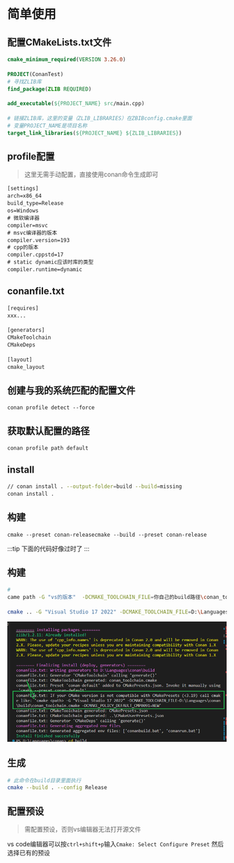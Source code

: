 # 简单使用

## 配置CMakeLists.txt文件
```cmake
cmake_minimum_required(VERSION 3.26.0)

PROJECT(ConanTest)
# 寻找ZLIB库
find_package(ZLIB REQUIRED)

add_executable(${PROJECT_NAME} src/main.cpp)

# 链接ZLIB库，这里的变量（ZLIB_LIBRARIES）在ZBIBconfig.cmake里面
# 变量PROJECT_NAME是项目名称
target_link_libraries(${PROJECT_NAME} ${ZLIB_LIBRARIES})
```


## profile配置
> 这里无需手动配置，直接使用conan命令生成即可

```txt
[settings]
arch=x86_64
build_type=Release
os=Windows
# 微软编译器
compiler=msvc
# msvc编译器的版本
compiler.version=193
# cpp的版本
compiler.cppstd=17
# static dynamic应该时库的类型
compiler.runtime=dynamic
```

## conanfile.txt
```txt
[requires]
xxx...

[generators]
CMakeToolchain
CMakeDeps

[layout]
cmake_layout
```

## 创建与我的系统匹配的配置文件
```
conan profile detect --force
```

## 获取默认配置的路径
```
conan profile path default
```

## install

```sh
// conan install . --output-folder=build --build=missing
conan install .
```

## 构建
```
cmake --preset conan-releasecmake --build --preset conan-release
```

:::tip
下面的代码好像过时了
:::

## 构建
```sh
# 
came path -G "vs的版本"  -DCMAKE_TOOLCHAIN_FILE=你自己的build路径\conan_toolchain.cmake -DCMAKE_POLICY_DEFAULT_CMP0091=NEW

cmake .. -G "Visual Studio 17 2022" -DCMAKE_TOOLCHAIN_FILE=D:\Languages\conan\build\conan_toolchain.cmake -DCMAKE_POLICY_DEFAULT_CMP0091=NEW
```
![conan](/images/Conan.png)

## 生成
```sh
# 此命令在build目录里面执行
cmake --build . --config Release
```

## 配置预设
> 需配置预设，否则vs编辑器无法打开源文件

vs code编辑器可以按`ctrl+shift+p`输入`Cmake: Select Configure Preset`
然后选择已有的预设
